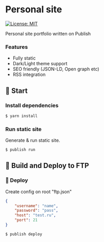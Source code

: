 # Personal site

[![License: MIT](https://img.shields.io/badge/License-MIT-yellow.svg)](https://opensource.org/licenses/MIT)

Personal site portfolio written on Publish

### Features

* Fully static
* Dark/Light theme support
* SEO friendly (JSON-LD, Open graph etc)
* RSS integration

## 👶 Start

### Install dependencies

``` bash
$ yarn install
```

### Run static site

Generate & run static site.

```bash
$ publish run
```

## 🚀 Build and Deploy to FTP

### 🎉 Deploy

Create config on root "ftp.json"

```json
{
    "username": "name",
    "password": "pass",
    "host": "test.ru",
    "port": 21
}

```

```bash
$ publish deploy
```
